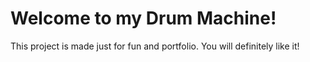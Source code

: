 # Welcome to my Drum Machine!
This project is made just for fun and portfolio. You will definitely like it!
